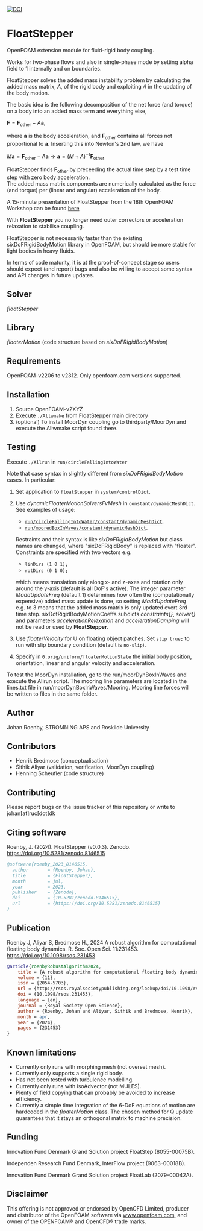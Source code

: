 [![DOI](https://zenodo.org/badge/DOI/10.5281/zenodo.8146515.svg)](https://doi.org/10.5281/zenodo.8146515)

# FloatStepper 

OpenFOAM extension module for fluid-rigid body coupling.

Works for two-phase flows and also in single-phase mode by setting alpha field to 1 internally and on boundaries.

FloatStepper solves the added mass instability problem by calculating the added mass matrix, $A$, of the rigid body and exploiting $A$ in the updating of the body motion.

The basic idea is the following decomposition of the net force (and torque) on a body into an added mass term and everything else,

$\mathbf F = \mathbf F_\textrm{other} - A\mathbf a$, 

where $\mathbf a$ is the body acceleration, and $\mathbf F_\textrm{other}$ contains all forces not proportional to $\mathbf a$.
Inserting this into Newton's 2nd law, we have

$M\mathbf a = \mathbf F_\textrm{other} - A\mathbf a \Rightarrow \mathbf a = (M + A)^{-1} \mathbf F_\textrm{other}$

FloatStepper finds $\mathbf F_\textrm{other}$ by preceeding the actual time step by a test time step with zero body acceleration.\
The added mass matrix components are numerically calculated as the force (and torque) per (linear and angular) acceleration of the body.

A 15-minute presentation of FloatStepper from the 18th OpenFOAM Workshop can be found [here](https://youtu.be/Nn3Zl1jnr5U)

With **FloatStepper** you no longer need outer correctors or acceleration relaxation to stabilise coupling.

FloatStepper is not necessarily faster than the existing sixDoFRigidBodyMotion library in OpenFOAM, but should be more stable for light bodies in heavy fluids.

In terms of code maturity, it is at the proof-of-concept stage so users should expect (and report) bugs and also be willing to accept some syntax and API changes in future updates.

## Solver
*floatStepper*

## Library
*floaterMotion* (code structure based on *sixDoFRigidBodyMotion*)

## Requirements
OpenFOAM-v2206 to v2312. 
Only openfoam.com versions supported.

## Installation
1. Source OpenFOAM-v2XYZ
2. Execute `./Allwmake` from FloatStepper main directory
3. (optional) To install MoorDyn coupling go to thirdparty/MoorDyn and execute
   the Allwmake script found there.

## Testing
Execute `./Allrun` in `run/circleFallingIntoWater`

Note that case syntax in slightly different from *sixDoFRigidBodyMotion* cases.
In particular:
1.  Set application to `floatStepper` in `system/controlDict`.
2.  Use *dynamicFloaterMotionSolversFvMesh* in `constant/dynamicMeshDict`.
    See examples of usage: 
    - [`run/circleFallingIntoWater/constant/dynamicMeshDict`](run/circleFallingIntoWater/constant/dynamicMeshDict).
    - [`run/mooredBoxInWaves/constant/dynamicMeshDict`](run/mooredBoxInWaves/constant/dynamicMeshDict).
    
    Restraints and their syntax is like *sixDoFRigidBodyMotion* but class names are changed, where "sixDoFRigidBody" is replaced with "floater".
    Constraints are specified with two vectors e.g.
    - `linDirs (1 0 1);`
    - `rotDirs (0 1 0);`
  
    which means translation only along x- and z-axes and rotation only around the y-axis (default is all DoF's active).
    The integer parameter *MaddUpdateFreq* (default 1) determines how often the (computationally expensive) added mass update is done, so setting *MaddUpdateFreq* e.g. to 3 means that the added mass matrix is only updated evert 3rd time step.
    sixDofRigidBodyMotionCoeffs subdicts *constraints{}*, *solver{}* and parameters *accelerationRelexation* and *accelerationDamping* will not be read or used by **FloatStepper**.
3.  Use *floaterVelocity* for U on floating object patches. Set `slip true;` to run with slip boundary condition (default is `no-slip`).
4.  Specify in `0.orig/uniform/floaterMotionState` the initial body position, orientation, linear and angular velocity and acceleration.

To test the MoorDyn installation, go to the run/moorDynBoxInWaves and execute the Allrun script. The mooring line parameters are located in the lines.txt file in run/moorDynBoxInWaves/Mooring. Mooring line forces will be written to files in the same folder.

## Author
Johan Roenby, STROMNING APS and Roskilde University

## Contributors
- Henrik Bredmose (conceptualisation)
- Sithik Aliyar (validation, verification, MoorDyn coupling)
- Henning Scheufler (code structure)

## Contributing
Please report bugs on the issue tracker of this repository or write to
johan[at]ruc[dot]dk

## Citing software
Roenby, J. (2024). FloatStepper (v0.0.3). Zenodo. https://doi.org/10.5281/zenodo.8146515

```bibtex
@software{roenby_2023_8146515,
  author       = {Roenby, Johan},
  title        = {FloatStepper},
  month        = jul,
  year         = 2023,
  publisher    = {Zenodo},
  doi          = {10.5281/zenodo.8146515},
  url          = {https://doi.org/10.5281/zenodo.8146515}
}
```

## Publication
Roenby J, Aliyar S, Bredmose H., 2024 A robust algorithm for computational floating body dynamics. R. Soc. Open Sci. 11:231453. https://doi.org/10.1098/rsos.231453

```bibtex
@article{roenbyRobustAlgorithm2024,
	title = {A robust algorithm for computational floating body dynamics},
	volume = {11},
	issn = {2054-5703},
	url = {http://rsos.royalsocietypublishing.org/lookup/doi/10.1098/rsos.160405},
	doi = {10.1098/rsos.231453},
	language = {en},
	journal = {Royal Society Open Science},
	author = {Roenby, Johan and Aliyar, Sithik and Bredmose, Henrik},
	month = apr,
	year = {2024},
	pages = {231453}
}
```

## Known limitations
-   Currently only runs with morphing mesh (not overset mesh).
-   Currently only supports a single rigid body.
-   Has not been tested with turbulence modelling.
-   Currently only runs with isoAdvector (not MULES).
-   Plenty of field copying that can probably be avoided to increase efficiency.
-   Currently a simple time integration of the 6-DoF equations of motion are hardcoded in the *floaterMotion* class. The chosen method for Q update guarantees that it stays an orthogonal matrix to machine precision.

## Funding
Innovation Fund Denmark Grand Solution project FloatStep (8055-00075B).

Independen Research Fund Denmark, InterFlow project (9063-00018B).

Innovation Fund Denmark Grand Solution project FloatLab (2079-00042A).

## Disclaimer
This offering is not approved or endorsed by OpenCFD Limited, producer and
distributor of the OpenFOAM software via www.openfoam.com, and owner of the 
OPENFOAM®  and OpenCFD®  trade marks.
